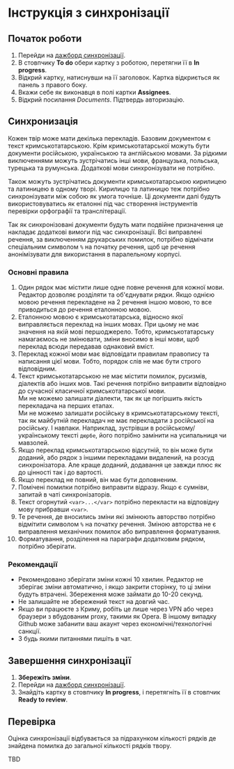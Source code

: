 # Інструкція з синхронізації

## Початок роботи

1. Перейди на [дажборд синхронізації](https://github.com/prosvita/QIRIMTATARTILI/projects/5).
1. В стовпчику **To do** обери картку з роботою, перетягни її в **In progress**.
1. Відкрий картку, натиснувши на її заголовок. Картка відкриється як панель з правого боку.
1. Вкажи себе як виконавця в полі картки **Assignees**.
1. Відкрий посилання _Documents_. Підтвердь авторизацію.

## Синхронизація

Кожен твір може мати декілька перекладів.
Базовим документом є текст кримськотатарською.
Крім кримськотатарської можуть бути документи російською, українською та англійською мовами.
За рідкими виключеннями можуть зустрічатись інші мови, французька, польська, турецька та румунська.
Додаткові мови синхронізувати не потрібно.

Також можуть зустрічатись документи кримськотатарською кирилицею та латиницею в одному творі.
Кирилицю та латиницю теж потрібно синхронізувати між собою як умога точніше.
Ці документи далі будуть використовуватись як еталонні під час створення інструментів перевірки орфографії та транслітерації.

Так як синхронізовані документи будуть мати подвійне призначення це накладає додаткові вимоги під час синхронізації.
Всі виправлені речення, за виключенням друкарських помилок, потрібно відмічати спеціальним символом `%` на початку речення, щоб це речення анонімізувати для використання в паралельному корпусі.

### Основні правила

1. Один рядок має містити лише одне повне речення для кожної мови.
   Редактор дозволяє розділяти та об'єднувати рядки.
   Якщо однією мовою речення перекладене на 2 речення іншою мовою, то все приводиться до речення еталонною мовою.
1. Еталонною мовою є кримськотатарська, відносно якої виправляється переклад на інших мовах.
   При цьому не має значення на якій мові першоджерело.
   Тобто, кримськотатарську намагаємось не змінювати, зміни вносимо в інші мови, щоб переклад всюди передавав однаковий вміст.
1. Переклад кожної мови має відповідати правилам правопису та написання цієї мови.
   Тобто, порядок слів не має бути строго відповідним.
1. Текст кримськотатарською не має містити помилок, русизмів, діалектів або інших мов.
   Такі речення потрібно виправити відповідно до сучасної класичної кримськотатарської мови.  
   Ми не можемо залишати діалекти, так як це погіршить якість перекладача на перших етапах.  
   Ми не можемо залишати російську в кримськотатарському тексті, так як майбутній перекладач не має перекладати з російської на російську. І навпаки.
   Наприклад, зустрівши в російському/українському тексті `дюрбе`, його потрібно замінити на усипальниця чи мавзолей.
1. Якщо переклад кримськотатарською відсутній, то він може бути доданий, або рядок з іншими перекладами видалений, на розсуд синхронізатора.
   Але краще доданий, додавання це завжди плюс як до цінності так і до вартості.
1. Якщо переклад не повний, він має бути доповненим.
1. Помічені помилки потрібно виправити відразу.
   Якщо є сумніви, запитай в чаті синхронізаторів.
1. Текст огорнутий `<var>...</var>` потрібно перекласти на відповідну мову прибравши `<var>`.
1. Те речення, де вносились зміни які змінюють авторство потрібно відмітити символом `%` на початку речення.
   Зміною авторства не є виправлення механічних помилок або виправлення форматування.
1. Форматування, розділення на параграфи додатковим рядком, потрібно зберігати.

### Рекомендації

* Рекомендовано зберігати зміни кожні 10 хвилин.
  Редактор не зберігає зміни автоматично, і якщо закрити сторінку, то ці зміни будуть втрачені.
  Збереження може займати до 10-20 секунд.
* Не залишайте не збережений текст на довгий час.
* Якщо ви працюєте з Криму, робіть це лише через VPN або через браузери з вбудованим proxy, такими як Opera.
  В іншому випадку Github може забанити ваш акаунт через економічні/технологічні санкції.
* З будь якими питаннями пишіть в чат.

## Завершення синхронізації

1. **Збережіть зміни**.
1. Перейди на [дажборд синхронізації](https://github.com/prosvita/QIRIMTATARTILI/projects/5).
1. Знайдіть картку в стовпчику **In progress**, і перетягніть її в стовпчик **Ready to review**.

## Перевірка

Оцінка синхронізації відбувається за підрахунком кількості рядків де знайдена помилка до загальної кількості рядків твору.

TBD
